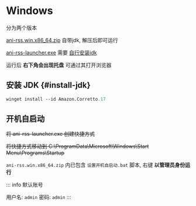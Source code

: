 # Windows

分为两个版本

[ani-rss.win.x86_64.zip](https://github.com/wushuo894/ani-rss/releases/latest/download/ani-rss.win.x86_64.zip) 自带jdk, 解压后即可运行

[ani-rss-launcher.exe](https://github.com/wushuo894/ani-rss/releases/latest/download/ani-rss-launcher.exe) 需要 [自行安装jdk](#install-jdk)

运行后 **右下角会出现托盘** 可通过其打开浏览器

## 安装 JDK {#install-jdk}

```ps
winget install --id Amazon.Corretto.17
```

## 开机自启动

~~将 ani-rss-launcher.exe 创建快捷方式~~

~~将快捷方式移动到 C:\ProgramData\Microsoft\Windows\Start Menu\Programs\Startup~~

`ani-rss.win.x86_64.zip` 内已包含 `设置开机自启动.bat` 脚本, 右键 **以管理员身份运行**

::: info 默认账号

用户名: `admin` 密码: `admin`
:::
